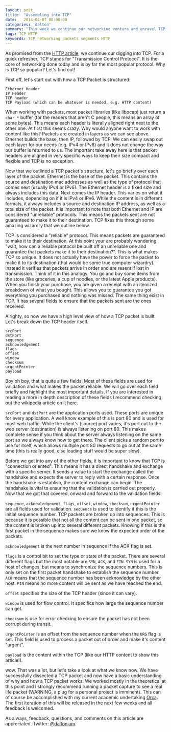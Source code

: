 ```yaml
---
layout: post
title:  "Assembling into TCP"
date:   2014-04-07 08:00:00
categories: 'dalton'
summary: "This week we continue our networking venture and unravel TCP."
tags: TCP HTTP
keywords: TCP networking packets segments HTTP
---
```


As promised from the [HTTP article](HTTP-REST-networking.html), we continue our digging into TCP. For a quick refresher, TCP stands for "Transmission Control Protocol". It is the core of networking done today and is by far the most popular protocol. Why is TCP so popular? Let's find out!

First off, let's start out with how a TCP Packet is structured:

```
Ethernet Header
IP Header
TCP header
TCP Payload (which can be whatever is needed, e.g. HTTP content)
```

When working with packets, most packet libraries (like libpcap) just return a `char *` buffer (for the readers that aren't C people, this means an array of some bytes). This means each header is literally aligned right next to the other one. At first this seems crazy. Why would anyone want to work with content like this? Packets are created in layers as we can see above. Ethernet builds the base, then IP, followed by TCP. We can easily swap out each layer for our needs (e.g. IPv4 or IPv6) and it does not change the way our buffer is returned to us. The important take away here is that packet headers are aligned in very specific ways to keep their size compact and flexible and TCP is no exception.

Now that we outlined a TCP packet's structure, let's go briefly over each layer of the packet. Ethernet is the base of the packet. This contains the source and destination mac addresses as well as the type of protocol that comes next (usually IPv4 or IPv6). The Ethernet header is a fixed size and always includes this data. Next comes the IP header. This varies on what it includes, depending on if it is IPv4 or IPv6. While the content is in different formats, it always includes a source and destination IP address, as well as a total size of the packet. It is important to note that both Ethernet and IP are considered "unreliable" protocols. This means the packets sent are not guaranteed to make it to their destination. TCP fixes this through some amazing wizardry that we outline below.

TCP is considered a "reliable" protocol. This means packets are guaranteed to make it to their destination. At this point your are probably wondering "wait, how can a reliable protocol be built off an unreliable one and guarantee that packets make it to their destination?". This is what makes TCP so unique. It does not actually have the power to force the packet to make it to its destination (that would be some true computer wizardry). Instead it verifies that packets arrive in order and are resent if lost in transmission. Think of it in this analogy. You go and buy some items from the store (like groceries, a cup of noodles, or the latest Apple products). When you finish your purchase, you are given a receipt with an itemized breakdown of what you bought. This allows you to guarantee you got everything you purchased and nothing was missed. The same thing exist in TCP. It has several fields to ensure that the packets sent are the ones received.

Alrighty, so now we have a high level view of how a TCP packet is built. Let's break down the TCP header itself.


```
srcPort
dstPort
sequence
acknowledgement
flags
offset
window
checksum
urgentPointer
payload
```

Boy oh boy, that is quite a few fields! Most of these fields are used for validation and what makes the packet reliable. We will go over each field briefly and highlight the most important details. If you are interested in reading a more in depth description of these fields I recommend checking out the wikipedia article on it [here](http://en.wikipedia.org/wiki/Transmission_Control_Protocol).

`srcPort` and `dstPort` are the application ports used. These ports are unique for every application. A well know example of this is port 80 and is used for most web traffic. While the client's (source) port varies, it's port out to the web server (destination) is always listening on port 80. This makes complete sense if you think about the server always listening on the same port so we always know how to get there. The client picks a random port to use for itself, which allows multiple port 80 requests to go out at the same time (this is really good, else loading stuff would be super slow).

Before we get into any of the other fields, it is important to know that TCP is "connection oriented". This means it has a direct handshake and exchange with a specific server. It sends a value to start the exchange called the handshake and expects the server to reply with a certain response. Once the handshake is establish, the content exchange can begin. The handshake is vital to ensuring that the validation is carried out properly. Now that we got that covered, onward and forward to the validation fields!



`sequence`, `acknowledgement`, `flags`, `offset`, `window`, `checksum`, `urgentPointer` are all fields used for validation. `sequence` is used to identify if this is the initial sequence number. TCP packets are broken up into sequences. This is because it is possible that not all the content can be sent in one packet, so the content is broken up into several different packets. Knowing if this is the first packet in the sequence makes sure we know the expected order of the packets.

`acknowledgement` is the next number in sequence if the ACK flag is set.

`flags` is a control bit to set the type or state of the packet. There are several different flags but the most notable are `SYN`, `ACK`, and `FIN`. `SYN` is used for a host of changes, but means to synchronize the sequence numbers. This is only set on the first packet handshake to establish the sequence number. `ACK` means that the sequence number has been acknowledge by the other host. `FIN` means no more content will be sent as we have reached the end.

`offset` specifies the size of the TCP header (since it can vary).

`window` is used for flow control. It specifics how large the sequence number can get.

`checksum` is use for error checking to ensure the packet has not been corrupt during transit.

`urgentPointer` is an offset from the sequence number when the `URG` flag is set. This field is used to process a packet out of order and make it's content "urgent".

`payload` is the content within the TCP (like our HTTP content to show this article!).

wow. That was a lot, but let's take a look at what we know now. We have successfully dissected a TCP packet and now have a basic understanding of why and how a TCP packet works. We worked mostly in the theoretical at this point and I strongly recommend running a packet capture to see a real life packet (WARNING, a plug for a personal project is imminent). This can of course be accomplished with my current academic undertaking [Orca](https://github.com/Vluxe/Orca). The first iteration of this will be released in the next few weeks and all feedback is welcomed.

As always, feedback, questions, and comments on this article are appreciated. Twitter: [@daltoniam](https://twitter.com/daltoniam).



